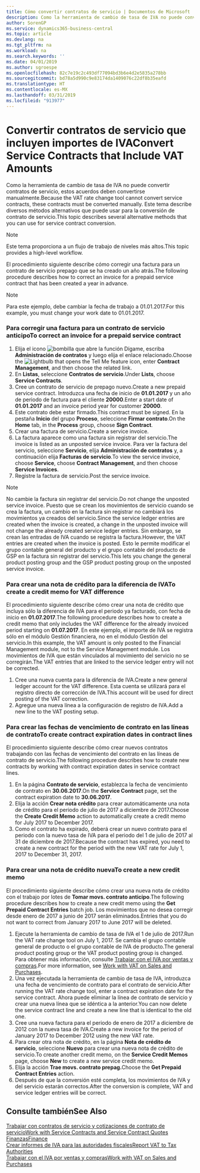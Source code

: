 ```yaml
---
title: Cómo convertir contratos de servicio | Documentos de Microsoft
description: Como la herramienta de cambio de tasa de IVA no puede convertir contratos de servicio, estos acuerdos deben convertirse manualmente. Este tema describe diversos métodos alternativos que puede usar para la conversión de contrato de servicio.
author: SorenGP
ms.service: dynamics365-business-central
ms.topic: article
ms.devlang: na
ms.tgt_pltfrm: na
ms.workload: na
ms.search.keywords: ''
ms.date: 04/01/2019
ms.author: sgroespe
ms.openlocfilehash: 82c7e19c2c493df77094bd3b6e4d2e5835a278bb
ms.sourcegitcommit: bd78a5d990c9e83174da1409076c22df8b35eafd
ms.translationtype: HT
ms.contentlocale: es-MX
ms.lasthandoff: 03/31/2019
ms.locfileid: "913977"
---
```

# <a name="convert-service-contracts-that-include-vat-amounts"></a><span data-ttu-id="02b69-104">Convertir contratos de servicio que incluyen importes de IVA</span><span class="sxs-lookup"><span data-stu-id="02b69-104">Convert Service Contracts that Include VAT Amounts</span></span>
<span data-ttu-id="02b69-105">Como la herramienta de cambio de tasa de IVA no puede convertir contratos de servicio, estos acuerdos deben convertirse manualmente.</span><span class="sxs-lookup"><span data-stu-id="02b69-105">Because the VAT rate change tool cannot convert service contracts, these contracts must be converted manually.</span></span> <span data-ttu-id="02b69-106">Este tema describe diversos métodos alternativos que puede usar para la conversión de contrato de servicio.</span><span class="sxs-lookup"><span data-stu-id="02b69-106">This topic describes several alternative methods that you can use for service contract conversion.</span></span>  

> [!NOTE]  
>  <span data-ttu-id="02b69-107">Este tema proporciona a un flujo de trabajo de niveles más altos.</span><span class="sxs-lookup"><span data-stu-id="02b69-107">This topic provides a high-level workflow.</span></span>  

 <span data-ttu-id="02b69-108">El procedimiento siguiente describe cómo corregir una factura para un contrato de servicio prepago que se ha creado un año atrás.</span><span class="sxs-lookup"><span data-stu-id="02b69-108">The following procedure describes how to correct an invoice for a prepaid service contract that has been created a year in advance.</span></span>  

> [!NOTE]  
>  <span data-ttu-id="02b69-109">Para este ejemplo, debe cambiar la fecha de trabajo a 01.01.2017.</span><span class="sxs-lookup"><span data-stu-id="02b69-109">For this example, you must change your work date to 01.01.2017.</span></span>  

### <a name="to-correct-an-invoice-for-a-prepaid-service-contract"></a><span data-ttu-id="02b69-110">Para corregir una factura para un contrato de servicio anticipo</span><span class="sxs-lookup"><span data-stu-id="02b69-110">To correct an invoice for a prepaid service contract</span></span>  
1. <span data-ttu-id="02b69-111">Elija el icono ![bombilla que abre la función Dígame](media/ui-search/search_small.png "Dígame que desea hacer"), escriba **Administración de contratos** y luego elija el enlace relacionado.</span><span class="sxs-lookup"><span data-stu-id="02b69-111">Choose the ![Lightbulb that opens the Tell Me feature](media/ui-search/search_small.png "Tell me what you want to do") icon, enter **Contract Management**, and then choose the related link.</span></span>  
2. <span data-ttu-id="02b69-112">En **Listas**, seleccione **Contratos de servicio**.</span><span class="sxs-lookup"><span data-stu-id="02b69-112">Under **Lists**, choose **Service Contracts**.</span></span>  
3. <span data-ttu-id="02b69-113">Cree un contrato de servicio de prepago nuevo.</span><span class="sxs-lookup"><span data-stu-id="02b69-113">Create a new prepaid service contract.</span></span> <span data-ttu-id="02b69-114">Introduzca una fecha de inicio de **01.01.2017** y un año de periodo de factura para el cliente **20000**.</span><span class="sxs-lookup"><span data-stu-id="02b69-114">Enter a start date of **01.01.2017** and an invoice period year for customer **20000**.</span></span>  
4. <span data-ttu-id="02b69-115">Este contrato debe estar firmado.</span><span class="sxs-lookup"><span data-stu-id="02b69-115">This contract must be signed.</span></span> <span data-ttu-id="02b69-116">En la pestaña **Inicio** del grupo **Proceso**, seleccione **Firmar contrato**.</span><span class="sxs-lookup"><span data-stu-id="02b69-116">On the **Home** tab, in the **Process** group, choose **Sign Contract**.</span></span>  
5. <span data-ttu-id="02b69-117">Crear una factura de servicio.</span><span class="sxs-lookup"><span data-stu-id="02b69-117">Create a service invoice.</span></span>
6. <span data-ttu-id="02b69-118">La factura aparece como una factura sin registrar del servicio.</span><span class="sxs-lookup"><span data-stu-id="02b69-118">The invoice is listed as an unposted service invoice.</span></span> <span data-ttu-id="02b69-119">Para ver la factura del servicio, seleccione **Servicio**, elija **Administración de contratos** y, a continuación elija **Facturas de servicio**.</span><span class="sxs-lookup"><span data-stu-id="02b69-119">To view the service invoice, choose **Service**, choose **Contract Management**, and then choose **Service Invoices**.</span></span>  
7. <span data-ttu-id="02b69-120">Registre la factura de servicio.</span><span class="sxs-lookup"><span data-stu-id="02b69-120">Post the service invoice.</span></span>  

> [!NOTE]  
>  <span data-ttu-id="02b69-121">No cambie la factura sin registrar del servicio.</span><span class="sxs-lookup"><span data-stu-id="02b69-121">Do not change the unposted service invoice.</span></span> <span data-ttu-id="02b69-122">Puesto que se crean los movimientos de servicio cuando se crea la factura, un cambio en la factura sin registrar no cambiará los movimientos ya creados del servicio.</span><span class="sxs-lookup"><span data-stu-id="02b69-122">Since the service ledger entries are created when the invoice is created, a change in the unposted invoice will not change the already created service ledger entries.</span></span> <span data-ttu-id="02b69-123">Sin embargo, se crean las entradas de IVA cuando se registra la factura.</span><span class="sxs-lookup"><span data-stu-id="02b69-123">However, the VAT entries are created when the invoice is posted.</span></span> <span data-ttu-id="02b69-124">Esto le permite modificar el grupo contable general del producto y el grupo contable del producto de GSP en la factura sin registrar del servicio.</span><span class="sxs-lookup"><span data-stu-id="02b69-124">This lets you change the general product posting group and the GSP product posting group on the unposted service invoice.</span></span>  

### <a name="to-create-a-credit-memo-for-vat-difference"></a><span data-ttu-id="02b69-125">Para crear una nota de crédito para la diferencia de IVA</span><span class="sxs-lookup"><span data-stu-id="02b69-125">To create a credit memo for VAT difference</span></span>  
<span data-ttu-id="02b69-126">El procedimiento siguiente describe cómo crear una nota de crédito que incluya sólo la diferencia de IVA para el periodo ya facturado, con fecha de inicio en **01.07.2017**.</span><span class="sxs-lookup"><span data-stu-id="02b69-126">The following procedure describes how to create a credit memo that only includes the VAT difference for the already invoiced period starting on **01.07.2017**.</span></span> <span data-ttu-id="02b69-127">En este ejemplo, el importe de IVA se registra sólo en el módulo Gestión financiera, no en el módulo Gestión del servicio.</span><span class="sxs-lookup"><span data-stu-id="02b69-127">In this example, the VAT amount is only posted to the Financial Management module, not to the Service Management module.</span></span> <span data-ttu-id="02b69-128">Los movimientos de IVA que están vinculados al movimiento del servicio no se corregirán.</span><span class="sxs-lookup"><span data-stu-id="02b69-128">The VAT entries that are linked to the service ledger entry will not be corrected.</span></span>  

1. <span data-ttu-id="02b69-129">Cree una nueva cuenta para la diferencia de IVA.</span><span class="sxs-lookup"><span data-stu-id="02b69-129">Create a new general ledger account for the VAT difference.</span></span> <span data-ttu-id="02b69-130">Esta cuenta se utilizará para el registro directo de corrección de IVA.</span><span class="sxs-lookup"><span data-stu-id="02b69-130">This account will be used for direct posting of the VAT correction.</span></span>  
2. <span data-ttu-id="02b69-131">Agregue una nueva línea a la configuración de registro de IVA.</span><span class="sxs-lookup"><span data-stu-id="02b69-131">Add a new line to the VAT posting setup.</span></span>  

### <a name="to-create-contract-expiration-dates-in-contract-lines"></a><span data-ttu-id="02b69-132">Para crear las fechas de vencimiento de contrato en las líneas de contrato</span><span class="sxs-lookup"><span data-stu-id="02b69-132">To create contract expiration dates in contract lines</span></span>  
<span data-ttu-id="02b69-133">El procedimiento siguiente describe cómo crear nuevos contratos trabajando con las fechas de vencimiento del contrato en las líneas de contrato de servicio.</span><span class="sxs-lookup"><span data-stu-id="02b69-133">The following procedure describes how to create new contracts by working with contract expiration dates in service contract lines.</span></span>  

1. <span data-ttu-id="02b69-134">En la página **Contrato de servicio**, establezca la fecha de vencimiento de contrato en **30.06.2017**.</span><span class="sxs-lookup"><span data-stu-id="02b69-134">On the **Service Contract** page, set the contract expiration date to **30.06.2017**.</span></span>  
2. <span data-ttu-id="02b69-135">Elija la acción **Crear nota crédito** para crear automáticamente una nota de crédito para el periodo de julio de 2017 a diciembre de 2017.</span><span class="sxs-lookup"><span data-stu-id="02b69-135">Choose the **Create Credit Memo** action to automatically create a credit memo for July 2017 to December 2017.</span></span>  
3. <span data-ttu-id="02b69-136">Como el contrato ha expirado, deberá crear un nuevo contrato para el periodo con la nuevo tasa de IVA para el periodo del 1 de julio de 2017 al 31 de diciembre de 2017.</span><span class="sxs-lookup"><span data-stu-id="02b69-136">Because the contract has expired, you need to create a new contract for the period with the new VAT rate for July 1, 2017 to December 31, 2017.</span></span>  

### <a name="to-create-a-new-credit-memo"></a><span data-ttu-id="02b69-137">Para crear una nota de crédito nueva</span><span class="sxs-lookup"><span data-stu-id="02b69-137">To create a new credit memo</span></span>  
<span data-ttu-id="02b69-138">El procedimiento siguiente describe cómo crear una nueva nota de crédito con el trabajo por lotes de **Tomar movs. contrato anticipo**.</span><span class="sxs-lookup"><span data-stu-id="02b69-138">The following procedure describes how to create a new credit memo using the **Get Prepaid Contract Entries** batch job.</span></span> <span data-ttu-id="02b69-139">Los movimientos que no desea corregir desde enero de 2017 a junio de 2017 serán eliminados.</span><span class="sxs-lookup"><span data-stu-id="02b69-139">Entries that you do not want to correct from January 2017 to June 2017 will be deleted.</span></span>  

1. <span data-ttu-id="02b69-140">Ejecute la herramienta de cambio de tasa de IVA el 1 de julio de 2017.</span><span class="sxs-lookup"><span data-stu-id="02b69-140">Run the VAT rate change tool on July 1, 2017.</span></span> <span data-ttu-id="02b69-141">Se cambia el grupo contable general de producto o el grupo contable de IVA de producto.</span><span class="sxs-lookup"><span data-stu-id="02b69-141">The general product posting group or the VAT product posting group is changed.</span></span> <span data-ttu-id="02b69-142">Para obtener más información, consulte [Trabajar con el IVA por ventas y compras](finance-work-with-vat.md).</span><span class="sxs-lookup"><span data-stu-id="02b69-142">For more information, see [Work with VAT on Sales and Purchases](finance-work-with-vat.md).</span></span>  
2. <span data-ttu-id="02b69-143">Una vez ejecutada la herramienta de cambio de tasa de IVA, introduzca una fecha de vencimiento de contrato para el contrato de servicio.</span><span class="sxs-lookup"><span data-stu-id="02b69-143">After running the VAT rate change tool, enter a contract expiration date for the service contract.</span></span> <span data-ttu-id="02b69-144">Ahora puede eliminar la línea de contrato de servicio y crear una nueva línea que se idéntica a la anterior.</span><span class="sxs-lookup"><span data-stu-id="02b69-144">You can now delete the service contract line and create a new line that is identical to the old one.</span></span>  
3. <span data-ttu-id="02b69-145">Cree una nueva factura para el periodo de enero de 2017 a diciembre de 2012 con la nueva tasa de IVA.</span><span class="sxs-lookup"><span data-stu-id="02b69-145">Create a new invoice for the period of January 2017 to December 2012 using the new VAT rate.</span></span>  
4. <span data-ttu-id="02b69-146">Para crear otra nota de crédito, en la página **Nota de crédito de servicio**, seleccione **Nuevo** para crear una nueva nota de crédito de servicio.</span><span class="sxs-lookup"><span data-stu-id="02b69-146">To create another credit memo, on the **Service Credit Memos** page, choose **New** to create a new service credit memo.</span></span>  
5. <span data-ttu-id="02b69-147">Elija la acción **Trae movs. contrato prepag.**</span><span class="sxs-lookup"><span data-stu-id="02b69-147">Choose the **Get Prepaid Contract Entries** action.</span></span>  
6. <span data-ttu-id="02b69-148">Después de que la conversión esté completa, los movimientos de IVA y del servicio estarán correctos.</span><span class="sxs-lookup"><span data-stu-id="02b69-148">After the conversion is complete, VAT and service ledger entries will be correct.</span></span>  

## <a name="see-also"></a><span data-ttu-id="02b69-149">Consulte también</span><span class="sxs-lookup"><span data-stu-id="02b69-149">See Also</span></span>  
[<span data-ttu-id="02b69-150">Trabajar con contratos de servicio y cotizaciones de contrato de servicio</span><span class="sxs-lookup"><span data-stu-id="02b69-150">Work with Service Contracts and Service Contract Quotes</span></span>](service-how-to-create-service-contracts-and-service-contract-quotes.md)  
[<span data-ttu-id="02b69-151">Finanzas</span><span class="sxs-lookup"><span data-stu-id="02b69-151">Finance</span></span>](finance.md)  
[<span data-ttu-id="02b69-152">Crear informes de IVA para las autoridades fiscales</span><span class="sxs-lookup"><span data-stu-id="02b69-152">Report VAT to Tax Authorities</span></span>](finance-how-report-vat.md)  
[<span data-ttu-id="02b69-153">Trabajar con el IVA por ventas y compras</span><span class="sxs-lookup"><span data-stu-id="02b69-153">Work with VAT on Sales and Purchases</span></span>](finance-work-with-vat.md)  
